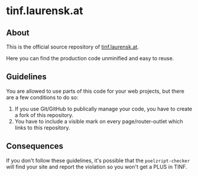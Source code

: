 # tinf.laurensk.at

## About
This is the official source repository of [tinf.laurensk.at](https://tinf.laurensk.at).

Here you can find the production code unminified and easy to reuse.

## Guidelines
You are allowed to use parts of this code for your web projects, but there are a few conditions to do so:

1. If you use Git/GitHub to publically manage your code, you have to create a fork of this repository.
2. You have to include a visible mark on every page/router-outlet which links to this repository.

## Consequences
If you don't follow these guidelines, it's possible that the `poelzript-checker` will find your site and report the violation so you won't get a PLUS in TINF.
